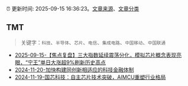 :alarm_clock: 更新时间: 2025-09-15 16:36:23。[文章来源](/README.md)、[文章分类](/TAGS.md)

## TMT


> 关键字：`科技`、`半导体`、`芯片`、`电信`、`集成电路`、`中国移动`、`中国联通`



- [2025-09-15-【焦点复盘】三大指数延续震荡分化，模拟芯片概念表现亮眼，“宁王”单日大涨超9%刷新历史高点](https://www.cls.cn/detail/2145459) 
- [2024-11-20-加快构建同创新相适应的科技金融体制](https://xueqiu.com/9193403816/313561745) 
- [2024-11-19-国芯科技：自主芯片技术突破，AIMCU重塑行业格局](https://xueqiu.com/8151841495/313402043) 
